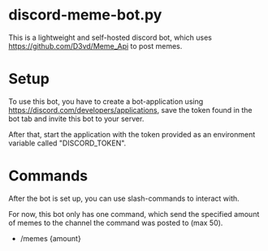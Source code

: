 # discord-meme-bot.py

This is a lightweight and self-hosted discord bot, which uses https://github.com/D3vd/Meme_Api to post memes.

# Setup

To use this bot, you have to create a bot-application using https://discord.com/developers/applications, save
the token found in the bot tab and invite this bot to your server.

After that, start the application with the token provided as an environment variable called "DISCORD_TOKEN".

# Commands

After the bot is set up, you can use slash-commands to interact with.

For now, this bot only has one command, which send the specified amount of memes to the channel the command
was posted to (max 50).

- /memes {amount}








